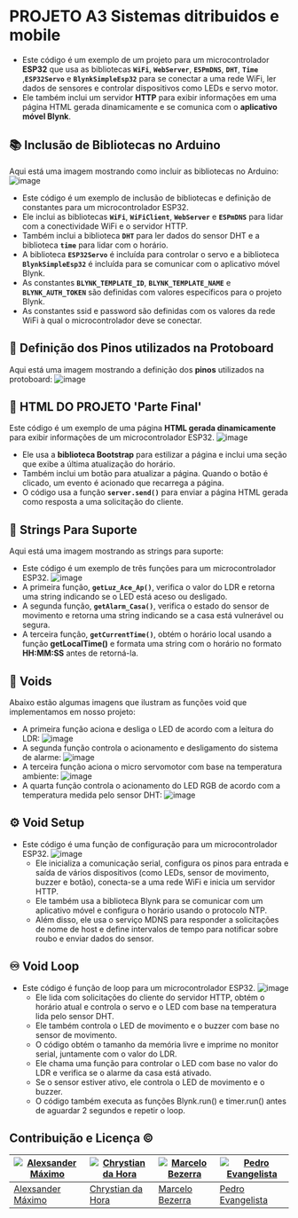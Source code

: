 # PROJETO A3 Sistemas ditribuidos e mobile
- Este código é um exemplo de um projeto para um microcontrolador **ESP32** que usa as bibliotecas **`WiFi`**, **`WebServer`**, **`ESPmDNS`**, **`DHT`**, **`Time`** ,**`ESP32Servo`** e **`BlynkSimpleEsp32`** para se conectar a uma rede WiFi, ler dados de sensores e controlar dispositivos como LEDs e servo motor. 
- Ele também inclui um servidor **HTTP** para exibir informações em uma página HTML gerada dinamicamente e se comunica com o **aplicativo móvel Blynk**.

## 📚 Inclusão de Bibliotecas no Arduino 
Aqui está uma imagem mostrando como incluir as bibliotecas no Arduino:
![image](https://raw.githubusercontent.com/MarceloBBatista/PROJETO-A3-Sistemas-ditribu-dos-e-mobile/main/FOTOS%20PROJETO/FOTO%201.png)
- Este código é um exemplo de inclusão de bibliotecas e definição de constantes para um microcontrolador ESP32.
- Ele inclui as bibliotecas **`WiFi`**, **`WiFiClient`**, **`WebServer`** e **`ESPmDNS`** para lidar com a conectividade WiFi e o servidor HTTP.
- Também inclui a biblioteca **`DHT`** para ler dados do sensor DHT e a biblioteca **`time`** para lidar com o horário.
- A biblioteca **`ESP32Servo`** é incluída para controlar o servo e a biblioteca **`BlynkSimpleEsp32`** é incluída para se comunicar com o aplicativo móvel Blynk.
- As constantes **`BLYNK_TEMPLATE_ID`**, **`BLYNK_TEMPLATE_NAME`** e **`BLYNK_AUTH_TOKEN`** são definidas com valores específicos para o projeto Blynk.
- As constantes ssid e password são definidas com os valores da rede WiFi à qual o microcontrolador deve se conectar.

## 📝 Definição dos Pinos utilizados na Protoboard
Aqui está uma imagem mostrando a definição dos **pinos** utilizados na protoboard:
![image](https://raw.githubusercontent.com/MarceloBBatista/PROJETO-A3-Sistemas-ditribu-dos-e-mobile/main/FOTOS%20PROJETO/FOTO%202.png)

## 📰 HTML DO PROJETO 'Parte Final'
Este código é um exemplo de uma página **HTML gerada dinamicamente** para exibir informações de um microcontrolador ESP32. 
![image](https://raw.githubusercontent.com/MarceloBBatista/PROJETO-A3-Sistemas-ditribu-dos-e-mobile/main/FOTOS%20PROJETO/FOTO%203.png)
- Ele usa a **biblioteca Bootstrap** para estilizar a página e inclui uma seção que exibe a última atualização do horário. 
- Também inclui um botão para atualizar a página. Quando o botão é clicado, um evento é acionado que recarrega a página. 
- O código usa a função **`server.send()`** para enviar a página HTML gerada como resposta a uma solicitação do cliente.

## 📑 Strings Para Suporte
Aqui está uma imagem mostrando as strings para suporte:
- Este código é um exemplo de três funções para um microcontrolador ESP32. 
![image](https://raw.githubusercontent.com/MarceloBBatista/PROJETO-A3-Sistemas-ditribu-dos-e-mobile/main/FOTOS%20PROJETO/STRINGS%20PARA%20ASSISTENCIA.png)
- A primeira função, **`getLuz_Ace_Ap()`**, verifica o valor do LDR e retorna uma string indicando se o LED está aceso ou desligado. 
- A segunda função, **`getAlarm_Casa()`**, verifica o estado do sensor de movimento e retorna uma string indicando se a casa está vulnerável ou segura. 
- A terceira função, **`getCurrentTime()`**, obtém o horário local usando a função **getLocalTime()** e formata uma string com o horário no formato **HH:MM:SS** antes de retorná-la.

## 📄 Voids
Abaixo estão algumas imagens que ilustram as funções void que implementamos em nosso projeto:
- A primeira função aciona e desliga o LED de acordo com a leitura do LDR:
![image](https://raw.githubusercontent.com/MarceloBBatista/PROJETO-A3-Sistemas-ditribu-dos-e-mobile/main/FOTOS%20PROJETO/VOID%20LDR.png)
- A segunda função controla o acionamento e desligamento do sistema de alarme:
![image](https://raw.githubusercontent.com/MarceloBBatista/PROJETO-A3-Sistemas-ditribu-dos-e-mobile/main/FOTOS%20PROJETO/VOID%20PIR.png)
- A terceira função aciona o micro servomotor com base na temperatura ambiente:
![image](https://raw.githubusercontent.com/MarceloBBatista/PROJETO-A3-Sistemas-ditribu-dos-e-mobile/main/FOTOS%20PROJETO/VOID%20SERVO.png)
- A quarta função controla o acionamento do LED RGB de acordo com a temperatura medida pelo sensor DHT:
![image](https://raw.githubusercontent.com/MarceloBBatista/PROJETO-A3-Sistemas-ditribu-dos-e-mobile/main/FOTOS%20PROJETO/VOID%20TEMP.png)

## ⚙️ Void Setup
- Este código é uma função de configuração para um microcontrolador ESP32. 
![image](https://raw.githubusercontent.com/MarceloBBatista/PROJETO-A3-Sistemas-ditribu-dos-e-mobile/main/FOTOS%20PROJETO/VOID%20SETUP%204.png)
  - Ele inicializa a comunicação serial, configura os pinos para entrada e saída de vários dispositivos (como LEDs, sensor de movimento, buzzer e botão), conecta-se a uma rede WiFi e inicia um servidor HTTP. 
  - Ele também usa a biblioteca Blynk para se comunicar com um aplicativo móvel e configura o horário usando o protocolo NTP. 
  - Além disso, ele usa o serviço MDNS para responder a solicitações de nome de host e define intervalos de tempo para notificar sobre roubo e enviar dados do sensor.

## ♾️ Void Loop
- Este código é função de loop para um microcontrolador ESP32.
![image](https://raw.githubusercontent.com/MarceloBBatista/PROJETO-A3-Sistemas-ditribu-dos-e-mobile/main/FOTOS%20PROJETO/VOID%20LOOP.png)
  - Ele lida com solicitações do cliente do servidor HTTP, obtém o horário atual e controla o servo e o LED com base na temperatura lida pelo sensor DHT. 
  - Ele também controla o LED de movimento e o buzzer com base no sensor de movimento. 
  - O código obtém o tamanho da memória livre e imprime no monitor serial, juntamente com o valor do LDR. 
  - Ele chama uma função para controlar o LED com base no valor do LDR e verifica se o alarme da casa está ativado. 
  - Se o sensor estiver ativo, ele controla o LED de movimento e o buzzer. 
  - O código também executa as funções Blynk.run() e timer.run() antes de aguardar 2 segundos e repetir o loop.

## Contribuição e Licença ©️
| [![Alexsander Máximo](https://avatars.githubusercontent.com/u/93206391?v=3&s=144)](https://github.com/AlexSan309) | [![Chrystian da Hora](https://avatars.githubusercontent.com/u/91261967?v=3&s=144)](https://github.com/ChrystiandaHora) | [![Marcelo Bezerra](https://avatars.githubusercontent.com/u/71769279?v=3&s=144)](https://github.com/MarceloBBatista) | [![Pedro Evangelista](https://avatars.githubusercontent.com/u/64512195?v=3&s=144)](https://github.com/d1zm4as) |
|---|---|---|---|
| [Alexsander Máximo](https://github.com/AlexSan309) | [Chrystian da Hora ](https://github.com/ChrystiandaHora) | [Marcelo Bezerra](https://github.com/MarceloBBatista) | [Pedro Evangelista](https://github.com/d1zm4as) |